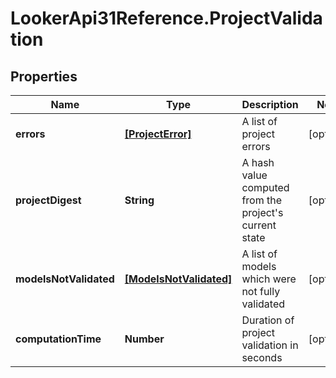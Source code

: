# LookerApi31Reference.ProjectValidation

## Properties
Name | Type | Description | Notes
------------ | ------------- | ------------- | -------------
**errors** | [**[ProjectError]**](ProjectError.md) | A list of project errors | [optional] 
**projectDigest** | **String** | A hash value computed from the project&#39;s current state | [optional] 
**modelsNotValidated** | [**[ModelsNotValidated]**](ModelsNotValidated.md) | A list of models which were not fully validated | [optional] 
**computationTime** | **Number** | Duration of project validation in seconds | [optional] 


